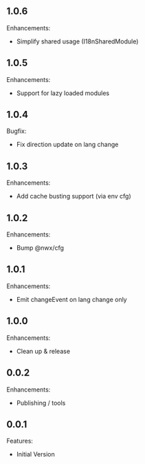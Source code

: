 ## 1.0.6

Enhancements:

  - Simplify shared usage (I18nSharedModule)

## 1.0.5

Enhancements:

  - Support for lazy loaded modules

## 1.0.4

Bugfix:

  - Fix direction update on lang change

## 1.0.3

Enhancements:

  - Add cache busting support (via env cfg)

## 1.0.2

Enhancements:

  - Bump @nwx/cfg

## 1.0.1

Enhancements:

  - Emit changeEvent on lang change only

## 1.0.0

Enhancements:

  - Clean up & release

## 0.0.2

Enhancements:

  - Publishing / tools

## 0.0.1

Features:

  - Initial Version
